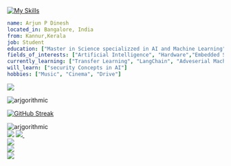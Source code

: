[![My Skills](https://skillicons.dev/icons?i=py,r,html,css,js,cpp,mysql,tensorflow,linux,git,github,raspberrypi,stackoverflow)](https://www.linkedin.com/in/arjun-p-dinesh-81022a235/)
```yaml
name: Arjun P Dinesh
located_in: Bangalore, India
from: Kannur,Kerala
job: Student
education: ["Master in Science specializzed in AI and Machine Learning"]
fields_of_interests: ["Artificial Intelligence", "Hardware","Embedded Systems", "Linux"]
currently_learning: ["Transfer Learning", "LangChain", "Adveserial Machine Learning"]
will_learn: ["security Concepts in AI"]
hobbies: ["Music", "Cinema", "Drive"]
```
<!---
ARj-cyber/ARj-cyber is a ✨ aRj ✨ repository because its `README.md` (this file) appears on your GitHub profile.
You can click the Preview link to take a look at your changes.
--->
<!--[![GitHub Streak](https://streak-stats.demolab.com?user=ARj-cyber&theme=onedark&hide_border=true&date_format=j%20M%5B%20Y%5D&stroke=BF20DD&background=2D2D2D&ring=D41CFF&fire=FF0000&currStreakNum=FFF905&currStreakLabel=FFF905&sideNums=FFF905&sideLabels=D3CE04&dates=AFAB03)](https://git.io/streak-stats) -->

<img align="center" src="https://github-readme-stats.vercel.app/api/top-langs?username=arjgorithmic&title_color=ffffff&text_color=c9cacc&icon_color=2b7bbc&bg_color=1d1f21&langs_count=3" />

<p><img align="center" src="https://github-readme-stats.vercel.app/api?username=arjgorithmic&show_icons=true&locale=en&title_color=ffffff&text_color=c9cacc&icon_color=2b7bbc&bg_color=1d1f21" alt="arjgorithmic"/></p>

[![GitHub Streak](https://streak-stats.demolab.com/?user=arjgorithmic)](https://git.io/streak-stats)


<img align="center" src="https://github-readme-streak-stats.herokuapp.com/?user=arjgorithmic" alt="arjgorithmic" />
<br>
<!-- <img src ="https://img.shields.io/badge/Porsche-B12B28?logo=porsche&logoColor=fff&style=for-the-badge"> <br>-->
<img src ="https://img.shields.io/github/followers/Arjgorithmic.svg?style=social&label=Follow&maxAge=2592000">
<a href = "https://www.linkedin.com/in/arjun-p-dinesh-81022a235/">
   <img src="https://img.shields.io/badge/LinkedIn-0077B5?style=for-the-badge&logo=linkedin&logoColor=white">
</a>&nbsp;
<br>
<a href = "https://twitter.com/ArjunP99781635">
   <img src="https://img.shields.io/badge/Twitter-1DA1F2?style=for-the-badge&logo=twitter&logoColor=white">
</a><br>
<!-- <a href = "https://inexpensive-bearskin-e10.notion.site/Wheels-and-Thoughts-f2c2e6ef0c9c44c59d71e6c601bd7adb">
   <img src="https://img.shields.io/badge/Website-Wheels and Thoughts-important"
</a><br> -->
<a href = "mailto:arjunpdinesh123@gmail.com?subject=contacting%20via%20github">
   <img src="https://img.shields.io/badge/Gmail-D14836?style=for-the-badge&logo=gmail&logoColor=white">
</a>
   <br>
<img src="http://ForTheBadge.com/images/badges/built-with-love.svg">
